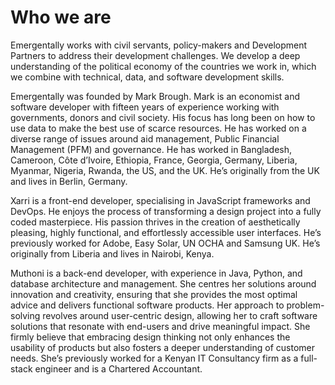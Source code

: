# Who we are

Emergentally works with civil servants, policy-makers and Development Partners to address their development challenges. We develop a deep understanding of the political economy of the countries we work in, which we combine with technical, data, and software development skills.

<EBio
name="Mark Brough"
rounded="circle"
src="/markbrough-small.png">
Emergentally was founded by Mark Brough. Mark is an economist and software developer with fifteen years of experience working with governments, donors and civil society. His focus has long been on how to use data to make the best use of scarce resources. He has worked on a diverse range of issues around aid management, Public Financial Management (PFM) and governance. He has worked in Bangladesh, Cameroon, Côte d’Ivoire, Ethiopia, France, Georgia, Germany, Liberia, Myanmar, Nigeria, Rwanda, the US, and the UK. He’s originally from the UK and lives in Berlin, Germany.
</EBio>

<EBio
name="Xarri George"
rounded="circle"
src="https://theafricannomad.netlify.app/xarrimest.jpeg">
Xarri is a front-end developer, specialising in JavaScript frameworks and DevOps. He enjoys the process of transforming a design project into a fully coded masterpiece. His passion thrives in the creation of aesthetically pleasing, highly functional, and effortlessly accessible user interfaces. He’s previously worked for Adobe, Easy Solar, UN OCHA and Samsung UK. He’s originally from Liberia and lives in Nairobi, Kenya.
</EBio>

<EBio
name="Peris Muthoni"
rounded="circle"
src="/perismuthoni-small.png">
Muthoni is a back-end developer, with experience in Java, Python, and database architecture and management. She centres her solutions around innovation and creativity, ensuring that she provides the most optimal advice and delivers functional software products. Her approach to problem-solving revolves around user-centric design, allowing her to craft software solutions that resonate with end-users and drive meaningful impact. She firmly believe that embracing design thinking not only enhances the usability of products but also fosters a deeper understanding of customer needs. She’s previously worked for a Kenyan IT Consultancy firm as a full-stack engineer and is a Chartered Accountant.
</EBio>
